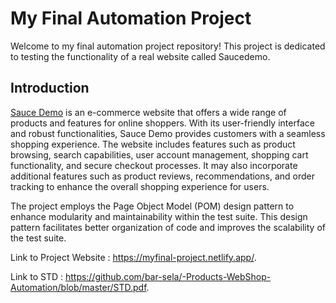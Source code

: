 # My Final Automation Project
Welcome to my final automation project repository! This project is dedicated to testing the functionality of a real website called Saucedemo.

## Introduction
[Sauce Demo](https://www.saucedemo.com/) is an e-commerce website that offers a wide range of products and features for online shoppers. With its user-friendly interface and robust functionalities, Sauce Demo provides customers with a seamless shopping experience. The website includes features such as product browsing, search capabilities, user account management, shopping cart functionality, and secure checkout processes. It may also incorporate additional features such as product reviews, recommendations, and order tracking to enhance the overall shopping experience for users.

The project employs the Page Object Model (POM) design pattern to enhance modularity and maintainability within the test suite. This design pattern facilitates better organization of code and improves the scalability of the test suite.

Link to Project Website : https://myfinal-project.netlify.app/.

Link to STD : https://github.com/bar-sela/-Products-WebShop-Automation/blob/master/STD.pdf.
